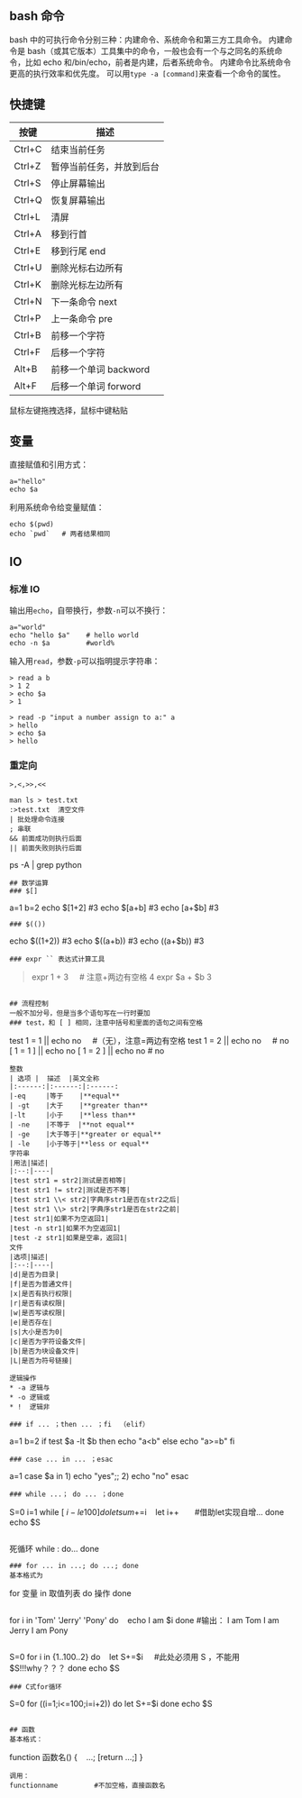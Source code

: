 ## bash 命令

bash 中的可执行命令分别三种：内建命令、系统命令和第三方工具命令。
内建命令是 bash（或其它版本）工具集中的命令，一般也会有一个与之同名的系统命令，比如 echo 和/bin/echo，前者是内建，后者系统命令。
内建命令比系统命令更高的执行效率和优先度。
可以用`type -a [command]`来查看一个命令的属性。

## 快捷键

| 按键   | 描述                     |
| ------ | ------------------------ |
| Ctrl+C | 结束当前任务             |
| Ctrl+Z | 暂停当前任务，并放到后台 |
| Ctrl+S | 停止屏幕输出             |
| Ctrl+Q | 恢复屏幕输出             |
| Ctrl+L | 清屏                     |
| Ctrl+A | 移到行首                 |
| Ctrl+E | 移到行尾 end             |
| Ctrl+U | 删除光标右边所有         |
| Ctrl+K | 删除光标左边所有         |
| Ctrl+N | 下一条命令 next          |
| Ctrl+P | 上一条命令 pre           |
| Ctrl+B | 前移一个字符             |
| Ctrl+F | 后移一个字符             |
| Alt+B  | 前移一个单词 backword    |
| Alt+F  | 后移一个单词 forword     |

鼠标左键拖拽选择，鼠标中键粘贴

## 变量

直接赋值和引用方式：

```
a="hello"
echo $a
```

利用系统命令给变量赋值：

```
echo $(pwd)
echo `pwd`   # 两者结果相同
```

## IO

### 标准 IO

输出用`echo`，自带换行，参数`-n`可以不换行：

```
a="world"
echo "hello $a"    # hello world
echo -n $a         #world%
```

输入用`read`，参数`-p`可以指明提示字符串：

```
> read a b
> 1 2
> echo $a
> 1
```

```
> read -p "input a number assign to a:" a
> hello
> echo $a
> hello
```

### 重定向

`>,<,>>,<<`

```
man ls > test.txt
:>test.txt  清空文件
| 批处理命令连接
; 串联
&& 前面成功则执行后面
|| 前面失败则执行后面
```

ps -A | grep python

```
## 数学运算
### $[]
```

a=1
b=2
echo $[1+2]      #3
echo $[a+b] #3
echo $[$a+\$b] #3

```
### $(())
```

echo $((1+2))    #3
echo $((a+b)) #3
echo $(($a+\$b)) #3

```
### expr `` 表达式计算工具
```

> expr 1 + 3     # 注意+两边有空格
> 4
> expr $a + $b
> 3

```

## 流程控制
一般不加分号，但是当多个语句写在一行时要加
### test，和 [ ] 相同，注意中括号和里面的语句之间有空格
```

test 1 = 1 || echo no     #（无），注意=两边有空格
test 1 = 2 || echo no     # no
[ 1 = 1 ] || echo no
[ 1 = 2 ] || echo no # no

```
整数
| 选项 |  描述  |英文全称
|:------:|:------:|:------:
|-eq     |等于    |**equal**
| -gt    |大于    |**greater than**
|-lt     |小于    |**less than**
| -ne    |不等于  |**not equal**
| -ge    |大于等于|**greater or equal**
| -le    |小于等于|**less or equal**
字符串
|用法|描述|
|:--:|----|
|test str1 = str2|测试是否相等|
|test str1 != str2|测试是否不等|
|test str1 \\< str2|字典序str1是否在str2之后|
|test str1 \\> str2|字典序str1是否在str2之前|
|test str1|如果不为空返回1|
|test -n str1|如果不为空返回1|
|test -z str1|如果是空串，返回1|
文件
|选项|描述|
|:--:|----|
|d|是否为目录|
|f|是否为普通文件|
|x|是否有执行权限|
|r|是否有读权限|
|w|是否写读权限|
|e|是否存在|
|s|大小是否为0|
|c|是否为字符设备文件|
|b|是否为块设备文件|
|L|是否为符号链接|

逻辑操作
* -a 逻辑与
* -o 逻辑或
* !  逻辑非

### if ... ；then ... ；fi  （elif）
```

a=1
b=2
if test $a -lt $b
then
echo "a<b"
else
echo "a>=b"
fi

```
### case ... in ... ；esac
```

a=1
case \$a in 1) echo "yes";; 2) echo "no"
esac

```
### while ...； do ... ；done
```

S=0
i=1
while [ $i -le 100 ]
do
let sum+=$i
    let i++       #借助let实现自增...
done
echo $S

```

```

死循环
while :
do...
done

```
### for ... in ...; do ...; done
基本格式为
```

for 变量 in 取值列表
do
操作
done

```

```

for i in 'Tom' 'Jerry' 'Pony'
do
   echo I am \$i
done #输出：
I am Tom
I am Jerry
I am Pony

```

```

S=0
for i in {1..100..2}
do
   let S+=$i     #此处必须用 S ，不能用 $S!!!why？？？
done
echo \$S

```
### C式for循环
```

S=0
for ((i=1;i<=100;i=i+2))
do
let S+=$i
done
echo $S

```

## 函数
基本格式：
```

function 函数名()
{
   ...;
[return ...;]
}

```
调用：
functionname         #不加空格，直接函数名
```
